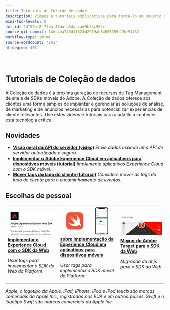 ```yaml
---
title: Tutorials de Coleção de dados
description: Vídeos e tutoriais explicativos para torná-lo um usuário avançado da Coleção de dados
mini-toc-levels: 0
exl-id: 2d153ef8-7fba-40da-b34a-cad9b24c902c
source-git-commit: 14ec4ea743d1f323d29f9ab84506355d25c91452
workflow-type: tm+mt
source-wordcount: '241'
ht-degree: 40%

---
```


# Tutorials de Coleção de dados

A Coleção de dados é a próxima geração de recursos de Tag Management de site e de SDKs móveis do Adobe. A Coleção de dados oferece aos clientes uma forma simples de implantar e gerenciar as soluções de análise, de marketing e de anúncios necessárias para potencializar experiências de cliente relevantes. Use estes vídeos e tutoriais para ajudá-lo a conhecer esta tecnologia crítica.

<div id="whats-new-section">

## Novidades

* **[Visão geral da API do servidor (vídeo)](server-api/overview.md)**
  *Envie dados usando uma API de servidor autenticada e segura.*
* **[Implementar o Adobe Experience Cloud em aplicativos para dispositivos móveis (tutorial)](https://experienceleague.adobe.com/docs/platform-learn/implement-mobile-sdk/overview.html?lang=pt-BR)**
  *Implemente aplicativos Experience Cloud com o SDK móvel.*
* **[Mover tags do lado do cliente (tutorial)](event-forwarding/consider-moving-tags.md)**
  *Considere mover as tags do lado do cliente para o encaminhamento de eventos.*

</div>

<div id="recs-overview-body-1"></div>
<div id="recs-overview-body-2"></div>
<div id="recs-overview-body-3"></div>
<div id="recs-overview-body-4"></div>
<div id="recs-overview-body-5"></div>
<div id="recs-overview-body-6"></div>

<div id="staff-picks-section">

## Escolhas de pessoal

<table>
<tr>
  <td>
    <a href="https://experienceleague.adobe.com/docs/platform-learn/implement-web-sdk/overview.html?lang=pt-BR" target="_blank">
      <img alt="Implementar a Adobe Experience Cloud com o SDK da Web" src="assets/thumb_websdk.png" />
    </a>
    <div>
      <a href="https://experienceleague.adobe.com/docs/platform-learn/implement-web-sdk/overview.html?lang=pt-BR" target="_blank">
    <strong>Implementar o Experience Cloud com o SDK da Web</strong>
    </a>
    </div>
    <p>
    <em>Usar tags para implementar o SDK da Web da Platform</em>
    <p>
  </td>
  <td>
    <a href="https://experienceleague.adobe.com/docs/platform-learn/implement-mobile-sdk/overview.html?lang=pt-BR" target="_blank">
      <img alt="Implementar em aplicativos móveis" src="assets/thumb_swift.png" />
    </a>
    <div>
      <a href="https://experienceleague.adobe.com/docs/platform-learn/implement-mobile-sdk/overview.html?lang=pt-BR" target="_blank"><strong> sobre Implementação da Experience Cloud em aplicativos para dispositivos móveis</strong></a>
    </div>
    <p>
    <em>Usar tags para implementar o SDK móvel da Platform</em>
    <p>
  </td>
  <td>
    <a href="https://experienceleague.adobe.com/docs/platform-learn/migrate-target-to-websdk/introduction.html?lang=pt-BR" target="_blank">
      <img alt="Migrar o Target para o SDK da Web" src="assets/thumb_targetWebSdk.jpg" />
    </a>
    <div>
      <a href="https://experienceleague.adobe.com/docs/platform-learn/migrate-target-to-websdk/introduction.html?lang=pt-BR" target="_blank">
    <strong>Migrar do Adobe Target para o SDK da Web</strong>
    </a>
    </div>
    <p>
    <em>Migração da at.js para o SDK da Web</em>
    <p>
  </td>
</tr>
</table>

</div>

*Apple, o logotipo da Apple, iPad, iPhone, iPod e iPod touch são marcas comerciais da Apple Inc., registradas nos EUA e em outros países. Swift e o logotipo Swift são marcas comerciais da Apple Inc.*
